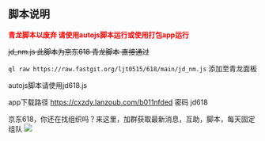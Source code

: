 ## 脚本说明
<font color='red'>**青龙脚本以废弃 请使用autojs脚本运行或使用打包app运行**</font>

~~jd_nm.js 此脚本为京东618 青龙脚本 直接通过~~

`ql raw https://raw.fastgit.org/ljt0515/618/main/jd_nm.js`
添加至青龙面板

autojs脚本请使用jd618.js

app下载路径 https://cxzdy.lanzoub.com/b011nfded 密码 jd618

京东618，你还在找组织吗？来这里，加群获取最新消息，互助，脚本，每天固定组队
![](https://raw.githubusercontent.com/ljt0515/618/main/87CE36BC9B5823EF634C12F86B0DA2F0.jpg)


